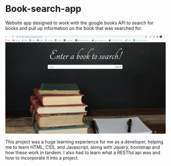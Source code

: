 # Book-search-app
Website app designed to work with the google books API to search for books and pull up information on the book that was searched for. 

![picture](webBookApp.gif)


This project was a huge learning experience for me as a developer, helping me to learn HTML, CSS, and Javascript, along with Jquery, bootstrap and how these work in tandem. I also had to learn what a RESTful api was and how to incorporate it into a project.  
